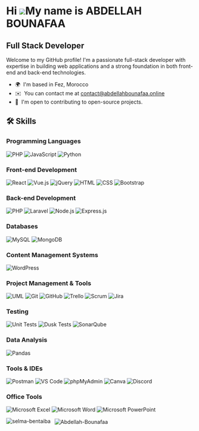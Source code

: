 Hi ![](https://user-images.githubusercontent.com/18350557/176309783-0785949b-9127-417c-8b55-ab5a4333674e.gif)My name is ABDELLAH BOUNAFAA
=========================================================================================================================================

Full Stack Developer
--------------------

Welcome to my GitHub profile! I'm a passionate full-stack developer with expertise in building web applications and a strong foundation in both front-end and back-end technologies.

*   🌍  I'm based in Fez, Morocco
*   ✉️  You can contact me at [contact@abdellahbounafaa.online](mailto:contact@abdellahbounafaa.online)
*   🤝  I'm open to contributing to open-source projects.
 
  ## 🛠️ Skills

### Programming Languages
![PHP](https://img.shields.io/badge/-PHP-777BB4?style=flat&logo=php&logoColor=white)
![JavaScript](https://img.shields.io/badge/-JavaScript-F7DF1E?style=flat&logo=javascript&logoColor=black)
![Python](https://img.shields.io/badge/-Python-3776AB?style=flat&logo=python&logoColor=white)

### Front-end Development
![React](https://img.shields.io/badge/-React-61DAFB?style=flat&logo=react&logoColor=black)
![Vue.js](https://img.shields.io/badge/-Vue.js-4FC08D?style=flat&logo=vue.js&logoColor=white)
![jQuery](https://img.shields.io/badge/-jQuery-0769AD?style=flat&logo=jquery&logoColor=white)
![HTML](https://img.shields.io/badge/-HTML5-E34F26?style=flat&logo=html5&logoColor=white)
![CSS](https://img.shields.io/badge/-CSS3-1572B6?style=flat&logo=css3&logoColor=white)
![Bootstrap](https://img.shields.io/badge/-Bootstrap-7952B3?style=flat&logo=bootstrap&logoColor=white)

### Back-end Development
![PHP](https://img.shields.io/badge/-PHP-777BB4?style=flat&logo=php&logoColor=white)
![Laravel](https://img.shields.io/badge/-Laravel-FF2D20?style=flat&logo=laravel&logoColor=white)
![Node.js](https://img.shields.io/badge/-Node.js-339933?style=flat&logo=node.js&logoColor=white)
![Express.js](https://img.shields.io/badge/-Express.js-000000?style=flat&logo=express&logoColor=white)

### Databases
![MySQL](https://img.shields.io/badge/-MySQL-4479A1?style=flat&logo=mysql&logoColor=white)
![MongoDB](https://img.shields.io/badge/-MongoDB-47A248?style=flat&logo=mongodb&logoColor=white)

### Content Management Systems
![WordPress](https://img.shields.io/badge/-WordPress-21759B?style=flat&logo=wordpress&logoColor=white)

### Project Management & Tools
![UML](https://img.shields.io/badge/-UML-006599?style=flat&logoColor=white)
![Git](https://img.shields.io/badge/-Git-F05032?style=flat&logo=git&logoColor=white)
![GitHub](https://img.shields.io/badge/-GitHub-181717?style=flat&logo=github&logoColor=white)
![Trello](https://img.shields.io/badge/-Trello-0052CC?style=flat&logo=trello&logoColor=white)
![Scrum](https://img.shields.io/badge/-Scrum-6DB33F?style=flat&logoColor=white)
![Jira](https://img.shields.io/badge/-Jira-0052CC?style=flat&logo=jira&logoColor=white)

### Testing
![Unit Tests](https://img.shields.io/badge/-Unit%20Tests-6DB33F?style=flat&logoColor=white)
![Dusk Tests](https://img.shields.io/badge/-Dusk%20Tests-6DB33F?style=flat&logoColor=white)
![SonarQube](https://img.shields.io/badge/-SonarQube-4E9BCD?style=flat&logo=sonarqube&logoColor=white)

### Data Analysis
![Pandas](https://img.shields.io/badge/-Pandas-150458?style=flat&logo=pandas&logoColor=white)

### Tools & IDEs
![Postman](https://img.shields.io/badge/-Postman-FF6C37?style=flat&logo=postman&logoColor=white)
![VS Code](https://img.shields.io/badge/-VS%20Code-007ACC?style=flat&logo=visual-studio-code&logoColor=white)
![phpMyAdmin](https://img.shields.io/badge/-phpMyAdmin-6C78AF?style=flat&logo=phpmyadmin&logoColor=white)
![Canva](https://img.shields.io/badge/-Canva-00C4CC?style=flat&logo=canva&logoColor=white)
![Discord](https://img.shields.io/badge/-Discord-5865F2?style=flat&logo=discord&logoColor=white)

### Office Tools
![Microsoft Excel](https://img.shields.io/badge/-Microsoft%20Excel-217346?style=flat&logo=microsoft-excel&logoColor=white)
![Microsoft Word](https://img.shields.io/badge/-Microsoft%20Word-2B579A?style=flat&logo=microsoft-word&logoColor=white)
![Microsoft PowerPoint](https://img.shields.io/badge/-Microsoft%20PowerPoint-B7472A?style=flat&logo=microsoft-powerpoint&logoColor=white)

<p>
  <img align="left" src="https://github-readme-stats.vercel.app/api/top-langs?username=selma-bentaiba&show_icons=true&locale=en&layout=compact" alt="selma-bentaiba" />
</p>

<p>&nbsp;
  <img align="center" src="https://github-readme-stats.vercel.app/api?username=Abdellah-Bounafaa&show_icons=true&locale=en" alt="Abdellah-Bounafaa" />
</p>

